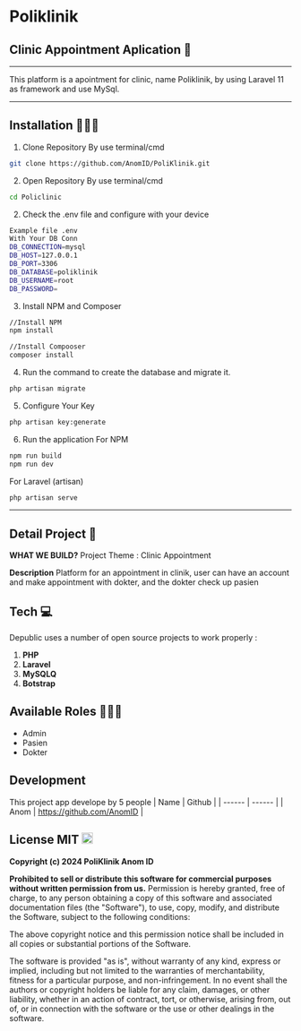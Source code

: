 # Poliklinik

## Clinic Appointment Aplication 🎫

---

This platform is a apointment for clinic, name Poliklinik, by using Laravel 11 as framework and use MySql.

---

## Installation 👨🏻‍💻
1. Clone Repository
   By use terminal/cmd

```sh
git clone https://github.com/AnomID/PoliKlinik.git
```

2. Open Repository
   By use terminal/cmd

```sh
cd Policlinic
```

2. Check the .env file and configure with your device

```sh
Example file .env
With Your DB Conn
DB_CONNECTION=mysql
DB_HOST=127.0.0.1
DB_PORT=3306
DB_DATABASE=poliklinik 
DB_USERNAME=root
DB_PASSWORD=
```

3. Install NPM and Composer
```sh
//Install NPM
npm install

//Install Compooser
composer install
```
4. Run the command to create the database and migrate it.
```sh
php artisan migrate
```

5. Configure Your Key
```sh
php artisan key:generate
```

6. Run the application
For NPM
```sh
npm run build
npm run dev
```
For Laravel (artisan)
```sh
php artisan serve
```
---

## Detail Project 📝

**WHAT WE BUILD?**
Project Theme : Clinic Appointment

**Description**
Platform for an appointment in clinik, user can have an account and make appointment with dokter, and the dokter check up pasien

## Tech 💻

Depublic uses a number of open source projects to work properly :

1. **PHP** 
2. **Laravel**
3. **MySQLQ**
4. **Botstrap**
    
## Available Roles 👨🏻‍💻

- Admin
- Pasien
- Dokter

## Development

This project app develope by 5 people
| Name | Github |
| ------ | ------ |
| Anom | https://github.com/AnomID |


## License MIT <img src="http://creativecommons.or.id/uploads/nc.large.png" alt="NonCommercial" width="20">

**Copyright (c) 2024 PoliKlinik Anom ID** 

**Prohibited to sell or distribute this software for commercial purposes without written permission from us.**
Permission is hereby granted, free of charge, to any person obtaining a copy of this software and associated documentation files (the "Software"), to use, copy, modify, and distribute the Software, subject to the following conditions:

The above copyright notice and this permission notice shall be included in all copies or substantial portions of the Software.

The software is provided "as is", without warranty of any kind, express or implied, including but not limited to the warranties of merchantability, fitness for a particular purpose, and non-infringement. In no event shall the authors or copyright holders be liable for any claim, damages, or other liability, whether in an action of contract, tort, or otherwise, arising from, out of, or in connection with the software or the use or other dealings in the software.
